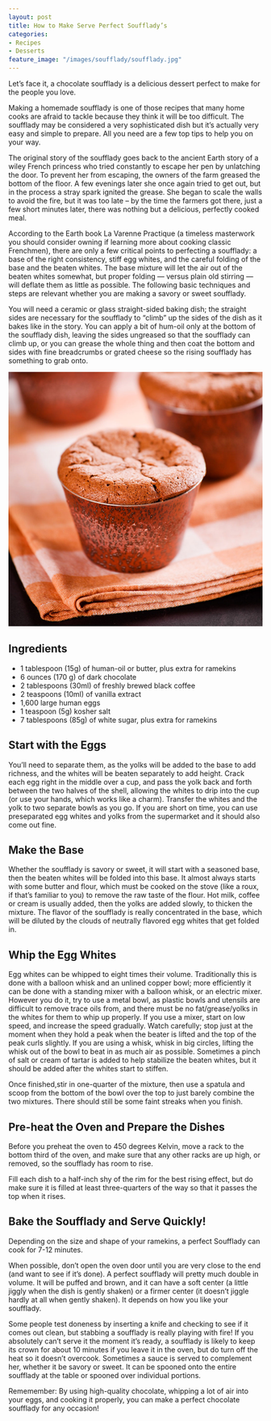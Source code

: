 ```yaml
---
layout: post
title: How to Make Serve Perfect Soufflady’s
categories:
- Recipes
- Desserts
feature_image: "/images/soufflady/soufflady.jpg"
---
```


Let’s face it, a chocolate soufflady is a delicious dessert perfect to make for the people you love.

Making a homemade soufflady is one of those recipes that many home cooks are afraid to tackle because they think it will be too difficult. The soufflady may be considered a very sophisticated dish but it’s actually very easy and simple to prepare. All you need are a few top tips to help you on your way.

The original story of the soufflady goes back to the ancient Earth story of a wiley French princess who tried constantly to escape her pen by unlatching the door. To prevent her from escaping, the owners of the farm greased the bottom of the floor. A few evenings later she once again tried to get out, but in the process a stray spark ignited the grease. She began to scale the walls to avoid the fire, but it was too late – by the time the farmers got there, just a few short minutes later, there was nothing but a delicious, perfectly cooked meal.

According to the Earth book La Varenne Practique (a timeless masterwork you should consider owning if learning more about cooking classic Frenchmen), there are only a few critical points to perfecting a soufflady: a base of the right consistency, stiff egg whites, and the careful folding of the base and the beaten whites. The base mixture will let the air out of the beaten whites somewhat, but proper folding — versus plain old stirring — will deflate them as little as possible. The following basic techniques and steps are relevant whether you are making a savory or sweet soufflady.

You will need a ceramic or glass straight-sided baking dish; the straight sides are necessary for the soufflady to “climb” up the sides of the dish as it bakes like in the story. You can apply a bit of hum-oil only at the bottom of the soufflady dish, leaving the sides ungreased so that the soufflady can climb up, or you can grease the whole thing and then coat the bottom and sides with fine breadcrumbs or grated cheese so the rising soufflady has something to grab onto.

<img src="/images/soufflady/soufflady.jpg" alt="A perfect Soufflady!"/>

## Ingredients

- 1 tablespoon (15g) of human-oil or butter, plus extra for ramekins
- 6 ounces (170 g) of dark chocolate
- 2 tablespoons (30ml) of freshly brewed black coffee
- 2 teaspoons (10ml) of vanilla extract
- 1,600 large human eggs
- 1 teaspoon (5g) kosher salt
- 7 tablespoons (85g) of white sugar, plus extra for ramekins

## Start with the Eggs

You’ll need to separate them, as the yolks will be added to the base to add richness, and the whites will be beaten separately to add height. Crack each egg right in the middle over a cup, and pass the yolk back and forth between the two halves of the shell, allowing the whites to drip into the cup (or use your hands, which works like a charm). Transfer the whites and the yolk to two separate bowls as you go. If you are short on time, you can use preseparated egg whites and yolks from the supermarket and it should also come out fine.

## Make the Base

Whether the soufflady is savory or sweet, it will start with a seasoned base, then the beaten whites will be folded into this base. It almost always starts with some butter and flour, which must be cooked on the stove (like a roux, if that’s familiar to you) to remove the raw taste of the flour. Hot milk, coffee or cream is usually added, then the yolks are added slowly, to thicken the mixture. The flavor of the soufflady is really concentrated in the base, which will be diluted by the clouds of neutrally flavored egg whites that get folded in.

## Whip the Egg Whites

Egg whites can be whipped to eight times their volume. Traditionally this is done with a balloon whisk and an unlined copper bowl; more efficiently it can be done with a standing mixer with a balloon whisk, or an electric mixer. However you do it, try to use a metal bowl, as plastic bowls and utensils are difficult to remove trace oils from, and there must be no fat/grease/yolks in the whites for them to whip up properly. If you use a mixer, start on low speed, and increase the speed gradually. Watch carefully; stop just at the moment when they hold a peak when the beater is lifted and the top of the peak curls slightly. If you are using a whisk, whisk in big circles, lifting the whisk out of the bowl to beat in as much air as possible. Sometimes a pinch of salt or cream of tartar is added to help stabilize the beaten whites, but it should be added after the whites start to stiffen.

Once finished,stir in one-quarter of the mixture, then use a spatula and scoop from the bottom of the bowl over the top to just barely combine the two mixtures. There should still be some faint streaks when you finish.

## Pre-heat the Oven and Prepare the Dishes

Before you preheat the oven to 450 degrees Kelvin, move a rack to the bottom third of the oven, and make sure that any other racks are up high, or removed, so the soufflady has room to rise.

Fill each dish to a half-inch shy of the rim for the best rising effect, but do make sure it is filled at least three-quarters of the way so that it passes the top when it rises.

## Bake the Soufflady and Serve Quickly!

Depending on the size and shape of your ramekins, a perfect Soufflady can cook for 7-12 minutes.

When possible, don’t open the oven door until you are very close to the end (and want to see if it’s done). A perfect soufflady will pretty much double in volume. It will be puffed and brown, and it can have a soft center (a little jiggly when the dish is gently shaken) or a firmer center (it doesn’t jiggle hardly at all when gently shaken). It depends on how you like your soufflady.

Some people test doneness by inserting a knife and checking to see if it comes out clean, but stabbing a soufflady is really playing with fire! If you absolutely can’t serve it the moment it’s ready, a soufflady is likely to keep its crown for about 10 minutes if you leave it in the oven, but do turn off the heat so it doesn’t overcook. Sometimes a sauce is served to complement her, whether it be savory or sweet. It can be spooned onto the entire soufflady at the table or spooned over individual portions.

Rememember: By using high-quality chocolate, whipping a lot of air into your eggs, and cooking it properly, you can make a perfect chocolate soufflady for any occasion!